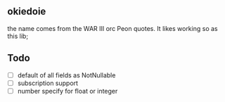 okiedoie
------

the name comes from the WAR III orc Peon quotes. It likes working so as this lib;


## Todo


* [ ] default of all fields as NotNullable
* [ ] subscription support
* [ ] number specify for float or integer
